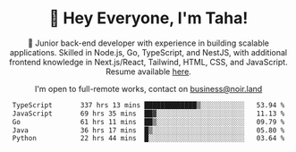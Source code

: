 <div align="center">

<h1 align="center">👋 Hey Everyone, I'm Taha! </h1>
  
<p>
  
 🎉 Junior back-end developer with experience in building scalable applications. Skilled in Node.js, Go, TypeScript, and NestJS, with additional frontend knowledge in Next.js/React, Tailwind, HTML, CSS, and JavaScript. Resume available [here](https://cdn.noir.land/resume).

</p>
   
<p align="center">

  I'm open to full-remote works, contact on [business@noir.land](mailto:business@noir.land) 
 
 </p>
   

  
<!--START_SECTION:waka-->

```txt
TypeScript       337 hrs 13 mins █████████████▒░░░░░░░░░░░   53.94 %
JavaScript       69 hrs 35 mins  ██▓░░░░░░░░░░░░░░░░░░░░░░   11.13 %
Go               61 hrs 11 mins  ██▒░░░░░░░░░░░░░░░░░░░░░░   09.79 %
Java             36 hrs 17 mins  █▒░░░░░░░░░░░░░░░░░░░░░░░   05.80 %
Python           22 hrs 44 mins  █░░░░░░░░░░░░░░░░░░░░░░░░   03.64 %
```

<!--END_SECTION:waka-->
